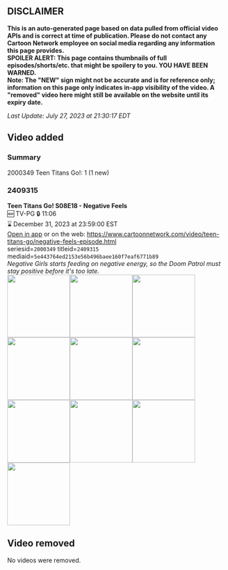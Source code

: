 ## DISCLAIMER
**This is an auto-generated page based on data pulled from official video APIs and is correct at time of publication. Please do not contact any Cartoon Network employee on social media regarding any information this page provides.**  
**SPOILER ALERT: This page contains thumbnails of full episodes/shorts/etc. that might be spoilery to you. YOU HAVE BEEN WARNED.**  
**Note: The "NEW" sign might not be accurate and is for reference only; information on this page only indicates in-app visibility of the video. A "removed" video here might still be available on the website until its expiry date.**  

_Last Update: July 27, 2023 at 21:30:17 EDT_
## Video added
### Summary
2000349 Teen Titans Go!: 1 (1 new)  
### 2409315
**Teen Titans Go! S08E18 - Negative Feels**  
🆕 TV-PG 🔒 11:06  
⌛ December 31, 2023 at 23:59:00 EST  
[Open in app](https://cnvideo.sercomkc.org/redirector.html?type=cnapp&seriesid=2000349&titleid=2409315&mediaid=5e443764ed2153e56b496baee160f7eaf6771b89) or on the web: https://www.cartoonnetwork.com/video/teen-titans-go/negative-feels-episode.html  
seriesid=`2000349` titleid=`2409315` mediaid=`5e443764ed2153e56b496baee160f7eaf6771b89`  
_Negative Girls starts feeding on negative energy, so the Doom Patrol must stay positive before it's too late._  
<a href="https://s3.amazonaws.com/cartoonorchestrator/2409315_001_1280x720.jpg"><img src="https://s3.amazonaws.com/cartoonorchestrator/2409315_001_640x360.jpg" height="144px" /></a><a href="https://s3.amazonaws.com/cartoonorchestrator/2409315_002_1280x720.jpg"><img src="https://s3.amazonaws.com/cartoonorchestrator/2409315_002_640x360.jpg" height="144px" /></a><a href="https://s3.amazonaws.com/cartoonorchestrator/2409315_003_1280x720.jpg"><img src="https://s3.amazonaws.com/cartoonorchestrator/2409315_003_640x360.jpg" height="144px" /></a><a href="https://s3.amazonaws.com/cartoonorchestrator/2409315_004_1280x720.jpg"><img src="https://s3.amazonaws.com/cartoonorchestrator/2409315_004_640x360.jpg" height="144px" /></a><a href="https://s3.amazonaws.com/cartoonorchestrator/2409315_005_1280x720.jpg"><img src="https://s3.amazonaws.com/cartoonorchestrator/2409315_005_640x360.jpg" height="144px" /></a><a href="https://s3.amazonaws.com/cartoonorchestrator/2409315_006_1280x720.jpg"><img src="https://s3.amazonaws.com/cartoonorchestrator/2409315_006_640x360.jpg" height="144px" /></a><a href="https://s3.amazonaws.com/cartoonorchestrator/2409315_007_1280x720.jpg"><img src="https://s3.amazonaws.com/cartoonorchestrator/2409315_007_640x360.jpg" height="144px" /></a><a href="https://s3.amazonaws.com/cartoonorchestrator/2409315_008_1280x720.jpg"><img src="https://s3.amazonaws.com/cartoonorchestrator/2409315_008_640x360.jpg" height="144px" /></a><a href="https://s3.amazonaws.com/cartoonorchestrator/2409315_009_1280x720.jpg"><img src="https://s3.amazonaws.com/cartoonorchestrator/2409315_009_640x360.jpg" height="144px" /></a><a href="https://s3.amazonaws.com/cartoonorchestrator/2409315_010_1280x720.jpg"><img src="https://s3.amazonaws.com/cartoonorchestrator/2409315_010_640x360.jpg" height="144px" /></a>
## Video removed
No videos were removed.  
